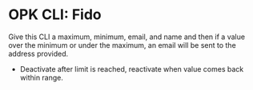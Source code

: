 # OPK CLI: Fido

Give this CLI a maximum, minimum, email, and name and then if a value over the minimum or under the maximum, an email will be sent to the address provided. 


- Deactivate after limit is reached, reactivate when value comes back within range. 

